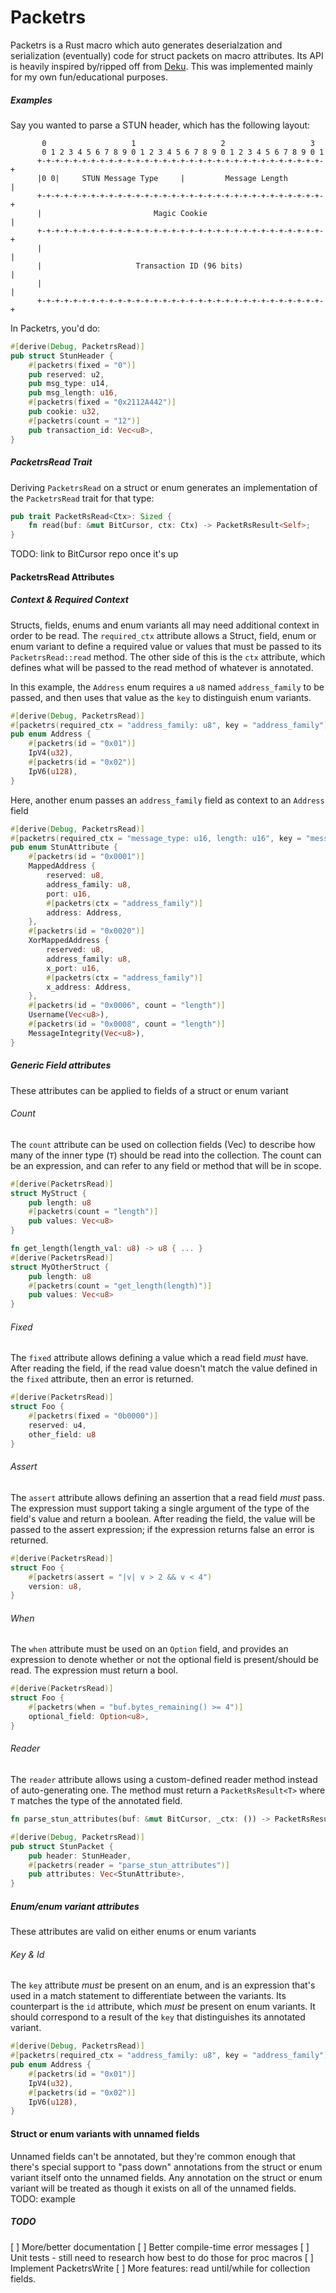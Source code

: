 # Packetrs

Packetrs is a Rust macro which auto generates deserialzation and serialization (eventually) code for struct packets on macro attributes.  Its API is heavily inspired by/ripped off from [Deku](https://github.com/sharksforarms/deku).  This was implemented mainly for my own fun/educational purposes.

##### Examples

Say you wanted to parse a STUN header, which has the following layout:
```
       0                   1                   2                   3
       0 1 2 3 4 5 6 7 8 9 0 1 2 3 4 5 6 7 8 9 0 1 2 3 4 5 6 7 8 9 0 1
      +-+-+-+-+-+-+-+-+-+-+-+-+-+-+-+-+-+-+-+-+-+-+-+-+-+-+-+-+-+-+-+-+
      |0 0|     STUN Message Type     |         Message Length        |
      +-+-+-+-+-+-+-+-+-+-+-+-+-+-+-+-+-+-+-+-+-+-+-+-+-+-+-+-+-+-+-+-+
      |                         Magic Cookie                          |
      +-+-+-+-+-+-+-+-+-+-+-+-+-+-+-+-+-+-+-+-+-+-+-+-+-+-+-+-+-+-+-+-+
      |                                                               |
      |                     Transaction ID (96 bits)                  |
      |                                                               |
      +-+-+-+-+-+-+-+-+-+-+-+-+-+-+-+-+-+-+-+-+-+-+-+-+-+-+-+-+-+-+-+-+
```
In Packetrs, you'd do:
```rust
#[derive(Debug, PacketrsRead)]
pub struct StunHeader {
    #[packetrs(fixed = "0")]
    pub reserved: u2,
    pub msg_type: u14,
    pub msg_length: u16,
    #[packetrs(fixed = "0x2112A442")]
    pub cookie: u32,
    #[packetrs(count = "12")]
    pub transaction_id: Vec<u8>,
}
```

##### PacketrsRead Trait
Deriving `PacketrsRead` on a struct or enum generates an implementation of the `PacketrsRead` trait for that type:
```rust
pub trait PacketRsRead<Ctx>: Sized {
    fn read(buf: &mut BitCursor, ctx: Ctx) -> PacketRsResult<Self>;
}
```

TODO: link to BitCursor repo once it's up


#### PacketrsRead Attributes
##### Context & Required Context
Structs, fields, enums and enum variants all may need additional context in order to be read.  The `required_ctx` attribute allows a Struct, field, enum or enum variant to define a required value or values that must be passed to its `PacketrsRead::read` method.  The other side of this is the `ctx` attribute, which defines what will be passed to the read method of whatever is annotated.

In this example, the `Address` enum requires a `u8` named `address_family` to be passed, and then uses that value as the `key` to distinguish enum variants.
```rust
#[derive(Debug, PacketrsRead)]
#[packetrs(required_ctx = "address_family: u8", key = "address_family")]
pub enum Address {
    #[packetrs(id = "0x01")]
    IpV4(u32),
    #[packetrs(id = "0x02")]
    IpV6(u128),
}
```
Here, another enum passes an `address_family` field as context to an `Address` field 
```rust
#[derive(Debug, PacketrsRead)]
#[packetrs(required_ctx = "message_type: u16, length: u16", key = "message_type")]
pub enum StunAttribute {
    #[packetrs(id = "0x0001")]
    MappedAddress {
        reserved: u8,
        address_family: u8,
        port: u16,
        #[packetrs(ctx = "address_family")]
        address: Address,
    },
    #[packetrs(id = "0x0020")]
    XorMappedAddress {
        reserved: u8,
        address_family: u8,
        x_port: u16,
        #[packetrs(ctx = "address_family")]
        x_address: Address,
    },
    #[packetrs(id = "0x0006", count = "length")]
    Username(Vec<u8>),
    #[packetrs(id = "0x0008", count = "length")]
    MessageIntegrity(Vec<u8>),
}
```
##### Generic Field attributes
These attributes can be applied to fields of a struct or enum variant
###### Count
The `count` attribute can be used on collection fields (Vec<T>) to describe how many of the inner type (`T`) should be read into the collection.  The count can be an expression, and can refer to any field or method that will be in scope.
```rust
#[derive(PacketrsRead)]
struct MyStruct {
    pub length: u8
    #[packetrs(count = "length")]
    pub values: Vec<u8>
}
```
```rust
fn get_length(length_val: u8) -> u8 { ... }
#[derive(PacketrsRead)]
struct MyOtherStruct {
    pub length: u8
    #[packetrs(count = "get_length(length)")]
    pub values: Vec<u8>
}
```

###### Fixed
The `fixed` attribute allows defining a value which a read field _must_ have.  After reading the field, if the read value doesn't match the value defined in the `fixed` attribute, then an error is returned.

```rust
#[derive(PacketrsRead)]
struct Foo {
    #[packetrs(fixed = "0b0000")]
    reserved: u4,
    other_field: u8
}
```

###### Assert
The `assert` attribute allows defining an assertion that a read field _must_ pass.  The expression must support taking a single argument of the type of the field's value and return a boolean.  After reading the field, the value will be passed to the assert expression; if the expression returns false an error is returned.

```rust
#[derive(PacketrsRead)]
struct Foo {
    #[packetrs(assert = "|v| v > 2 && v < 4")
    version: u8,
}
```

###### When
The `when` attribute must be used on an `Option` field, and provides an expression to denote whether or not the optional field is present/should be read.  The expression must return a bool.

```rust
#[derive(PacketrsRead)]
struct Foo {
    #[packetrs(when = "buf.bytes_remaining() >= 4")]
    optional_field: Option<u8>,
}
```

###### Reader
The `reader` attribute allows using a custom-defined reader method instead of auto-generating one.  The method must return a `PacketRsResult<T>` where `T` matches the type of the annotated field.

```rust
fn parse_stun_attributes(buf: &mut BitCursor, _ctx: ()) -> PacketRsResult<Vec<StunAttribute>> { ... }

#[derive(Debug, PacketrsRead)]
pub struct StunPacket {
    pub header: StunHeader,
    #[packetrs(reader = "parse_stun_attributes")]
    pub attributes: Vec<StunAttribute>,
}
```
##### Enum/enum variant attributes
These attributes are valid on either enums or enum variants
###### Key & Id
The `key` attribute _must_ be present on an enum, and is an expression that's used in a match statement to differentiate between the variants.  Its counterpart is the `id` attribute, which _must_ be present on enum variants.  It should correspond to a result of the `key` that distinguishes its annotated variant.
```rust
#[derive(Debug, PacketrsRead)]
#[packetrs(required_ctx = "address_family: u8", key = "address_family")]
pub enum Address {
    #[packetrs(id = "0x01")]
    IpV4(u32),
    #[packetrs(id = "0x02")]
    IpV6(u128),
}
```

#### Struct or enum variants with unnamed fields
Unnamed fields can't be annotated, but they're common enough that there's special support to "pass down" annotations from the struct or enum variant itself onto the unnamed fields.  Any annotation on the struct or enum variant will be treated as though it exists on all of the unnamed fields. TODO: example

##### TODO
[ ] More/better documentation
[ ] Better compile-time error messages
[ ] Unit tests - still need to research how best to do those for proc macros
[ ] Implement PacketrsWrite
[ ] More features: read until/while for collection fields. 
